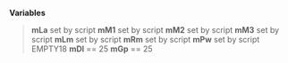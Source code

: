 **Variables**
> **mLa** set by script
> **mM1** set by script
> **mM2** set by script
> **mM3** set by script
> **mLm** set by script
> **mRm** set by script
> **mPw** set by script
> EMPTY18
> **mDl** == 25
> **mGp** == 25